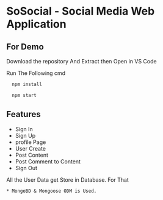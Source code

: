 

# SoSocial - Social Media Web Application

## For Demo

Download the repository And Extract then Open in VS Code

Run The Following cmd

```bash
  npm install
```

```bash
  npm start
```
## Features

- Sign In
- Sign Up
- profile Page
- User Create
- Post Content
- Post Comment to Content
- Sign Out

All the User Data get Store in Database. For That 
    
    * MongoBD & Mongoose ODM is Used.




